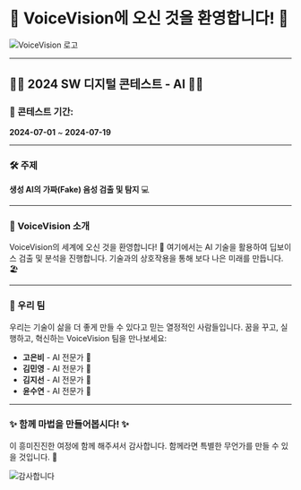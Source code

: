 # 🎉 VoiceVision에 오신 것을 환영합니다! 🎉

![VoiceVision 로고](sandbox:/mnt/data/A_sleek_and_sophisticated_logo_design_for_the_Voic.png)

---

## 👩‍💻 2024 SW 디지털 콘테스트 - AI 👩‍💻

### 📅 콘테스트 기간:
**2024-07-01** ~ **2024-07-19**

---

### 🛠️ 주제
**생성 AI의 가짜(Fake) 음성 검출 및 탐지** 💻

---

### 🌟 VoiceVision 소개

VoiceVision의 세계에 오신 것을 환영합니다! 🌟 
여기에서는 AI 기술을 활용하여 딥보이스 검출 및 분석을 진행합니다. 기술과의 상호작용을 통해 보다 나은 미래를 만듭니다. 🏖️

---

### 💖 우리 팀

우리는 기술이 삶을 더 좋게 만들 수 있다고 믿는 열정적인 사람들입니다. 
꿈을 꾸고, 실행하고, 혁신하는 VoiceVision 팀을 만나보세요:

- **고은비** - AI 전문가 🤖
- **김민영** - AI 전문가 🤖
- **김지선** - AI 전문가 🤖
- **윤수연** - AI 전문가 🤖

---

### ✨ 함께 마법을 만들어봅시다! ✨

이 흥미진진한 여정에 함께 해주셔서 감사합니다. 함께라면 특별한 무언가를 만들 수 있을 것입니다. 🚀

![감사합니다](sandbox:/mnt/data/A_sleek_and_sophisticated_logo_design_for_the_Voic.png)
